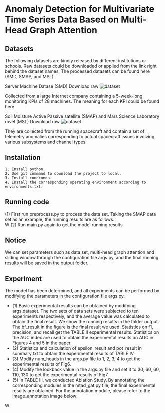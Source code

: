 # Anomaly Detection for Multivariate Time Series Data Based on Multi-Head Graph Attention


## Datasets


The following datasets are kindly released by different institutions or schools. Raw datasets could be downloaded or applied from the link right behind the dataset names. The processed datasets can be found here (SMD, SMAP, and MSL).

Server Machine Datase (SMD) Download raw ![dataset](https://github.com/NetManAIOps/OmniAnomaly)

Collected from a large Internet company containing a 5-week-long monitoring KPIs of 28 machines. The meaning for each KPI could be found here.

Soil Moisture Active Passive satellite (SMAP) and Mars Science Laboratory rovel (MSL) Download raw ![dataset](https://github.com/Lliang97/Spacecraft-Anonamly-Detection/tree/main/datasets/data)

They are collected from the running spacecraft and contain a set of telemetry anomalies corresponding to actual spacecraft issues involving various subsystems and channel types.


## Installation
```
1. Install python.
2. Use git command to download the project to local.
3. Install condconda.
4. Install the corresponding operating environment according to environments.txt.
```

## Running code
(1) First run preprocess.py to process the data set. Taking the SMAP data set as an example, the running results are as follows: <br>
W
(2) Run main.py again to get the model running results.


## Notice
We can set parameters such as data set, multi-head graph attention and sliding window through the configuration file args.py, and the final running results will be saved in the output folder.


## Experiment
The model has been determined, and all experiments can be performed by modifying the parameters in the configuration file args.py.
* (1) Basic experimental results can be obtained by modifying args.dataset. The two sets of data sets were subjected to ten experiments respectively, and the average value was calculated to obtain the final result. We show the running results in the folder output.
The bf_result in the figure is the final result we used. Statistics on f1, precision, and recall get the TABLE II experimental results. Statistics on the AUC index are used to obtain the experimental results on AUC in Figures 4 and 5 in the paper.
* (2) Statistics and calculation of epsilon_result and pot_result in summary.txt to obtain the experimental results of TABLE IV.
* (3) Modify num_heads in the args.py file to 1, 2, 3, 4 to get the experimental results of Fig6.
* (4) Modify the lookback value in the args.py file and set it to 30, 60, 60, 110, 130 to get the experimental results of Fig7.
* (5) In TABLE III, we conducted Ablation Study. By annotating the corresponding modules in the mtad_gat.py file, the final experimental results are obtained. For the annotation module, please refer to the image_annotation image below:

W

     
